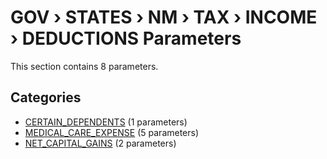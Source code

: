 # GOV › STATES › NM › TAX › INCOME › DEDUCTIONS Parameters

This section contains 8 parameters.

## Categories

- [CERTAIN_DEPENDENTS](certain_dependents/index.md) (1 parameters)
- [MEDICAL_CARE_EXPENSE](medical_care_expense/index.md) (5 parameters)
- [NET_CAPITAL_GAINS](net_capital_gains/index.md) (2 parameters)
